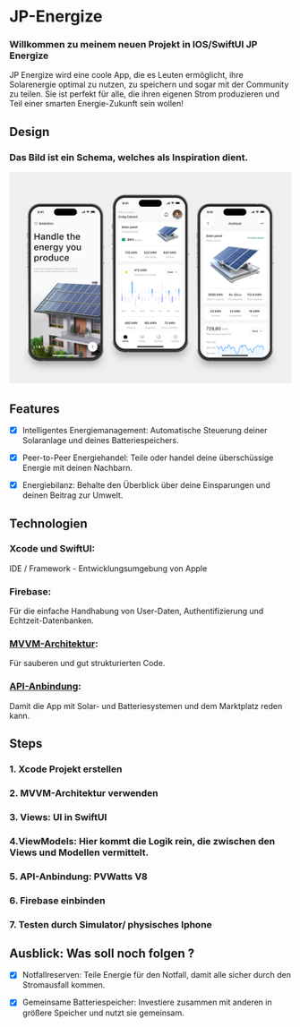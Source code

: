 # JP-Energize

### Willkommen zu meinem neuen Projekt in IOS/SwiftUI JP Energize



JP Energize wird eine coole App, die es Leuten ermöglicht, ihre Solarenergie optimal zu nutzen, zu speichern und sogar mit der Community zu teilen. Sie ist perfekt für alle, die ihren eigenen Strom produzieren und Teil einer smarten Energie-Zukunft sein wollen!


## Design

### Das Bild ist ein Schema, welches als Inspiration dient.

<p>
<img src="./img/screenVorschau.png" width="600">
</p>



## Features


- [x] Intelligentes Energiemanagement: Automatische Steuerung deiner Solaranlage und deines Batteriespeichers.

- [x] Peer-to-Peer Energiehandel: Teile oder handel deine überschüssige Energie mit deinen Nachbarn.

- [x] Energiebilanz: Behalte den Überblick über deine Einsparungen und deinen Beitrag zur Umwelt.



## Technologien

### Xcode und SwiftUI: 
IDE / Framework - Entwicklungsumgebung von Apple

### Firebase: 
Für die einfache Handhabung von User-Daten, Authentifizierung und Echtzeit-Datenbanken.

### [MVVM-Architektur](https://www.avanderlee.com/swiftui/mvvm-architectural-coding-pattern-to-structure-views/):
Für sauberen und gut strukturierten Code.

### [API-Anbindung](https://developer.nrel.gov/docs/solar/pvwatts/v8/#request-url):
Damit die App mit Solar- und Batteriesystemen und dem Marktplatz reden kann.





## Steps


### 1. Xcode Projekt erstellen

### 2. MVVM-Architektur verwenden

### 3. Views: UI in SwiftUI

### 4.ViewModels: Hier kommt die Logik rein, die zwischen den Views und Modellen vermittelt.

### 5. API-Anbindung: PVWatts V8

### 6. Firebase einbinden

### 7. Testen durch Simulator/ physisches Iphone



## Ausblick: Was soll noch folgen ?

- [x] Notfallreserven: Teile Energie für den Notfall, damit alle sicher durch den Stromausfall kommen.
      
- [x] Gemeinsame Batteriespeicher: Investiere zusammen mit anderen in größere Speicher und nutzt sie gemeinsam.





